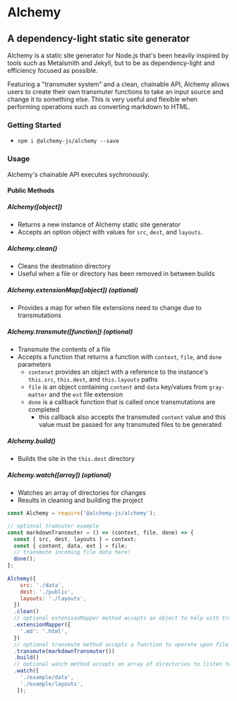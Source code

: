 # Alchemy

## A dependency-light static site generator

Alchemy is a static site generator for Node.js that's been heavily inspired by tools such as Metalsmith and Jekyll, but to be as dependency-light and efficiency focused as possible.

Featuring a "transmuter system" and a clean, chainable API, Alchemy allows users to create their own transmuter functions to take an input source and change it to something else. This is very useful and flexible when performing operations such as converting markdown to HTML.

### Getting Started

- `npm i @alchemy-js/alchemy --save`

### Usage

Alchemy's chainable API executes sychronously.

#### Public Methods

##### Alchemy([object])
- Returns a new instance of Alchemy static site generator
- Accepts an option object with values for `src`, `dest`, and `layouts`.

##### Alchemy.clean()
- Cleans the destination directory
- Useful when a file or directory has been removed in between builds

##### Alchemy.extensionMap([object]) (optional)
- Provides a map for when file extensions need to change due to transmutations

##### Alchemy.transmute([function]) (optional)
- Transmute the contents of a file
- Accepts a function that returns a function with `context`, `file`, and `done` parameters
  - `contenxt` provides an object with a reference to the instance's `this.src`, `this.dest`, and `this.layouts` paths
  - `file` is an object containing `content` and `data` key/values from `gray-matter` and the `ext` file extension
  - `done` is a callback function that is called once transmutations are completed
    - this callback also accepts the transmuted `content` value and this value must be passed for any transmuted files to be generated

##### Alchemy.build()
- Builds the site in the `this.dest` directory

##### Alchemy.watch([array]) (optional)
- Watches an array of directories for changes
- Results in cleaning and building the project

```javascript
const Alchemy = require('@alchemy-js/alchemy');

// optional tramsuter example
const markdownTransmuter = () => (context, file, done) => {
  const { src, dest, layouts } = context;
  const { content, data, ext } = file;
  // transmute incoming file data here!
  done();
};
	
Alchemy({
    src: './data',
    dest: './public',
    layouts: './layouts',
  })
  .clean()
  // optional extensionMapper method accepts an object to help with transmuted file extensions
  .extensionMapper({
    '.md': '.html',
  })
  // optional transmute method accepts a function to operate upon file data
  .transmute(markdownTransmuter())
  .build()
  // optional watch method accepts an array of directories to listen to
  .watch([
    './example/data',
    './example/layouts',
   ]);
```
